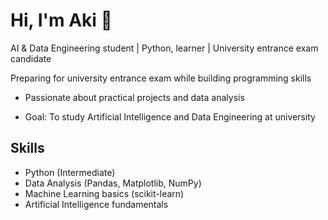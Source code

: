 # Hi, I'm Aki 👋

AI & Data Engineering student | Python, learner | University entrance exam candidate

Preparing for university entrance exam while building programming skills
  
- Passionate about practical projects and data analysis
  
- Goal: To study Artificial Intelligence and Data Engineering at university
  
## Skills
- Python (Intermediate)
- Data Analysis (Pandas, Matplotlib, NumPy)  
- Machine Learning basics (scikit-learn)  
- Artificial Intelligence fundamentals
  
